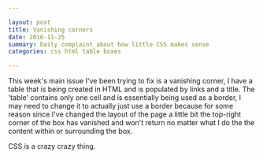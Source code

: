 ```yaml
---

layout: post
title: Vanishing corners
date: 2016-11-25
summary: Daily complaint about how little CSS makes sense
categories: css html table boxes

---
```


This week's main issue I've been trying to fix is a vanishing corner, I have a table that is being created in HTML and is populated by links and a title. The 'table' contains only one cell and is essentially being used as a border, I may need to change it to actually just use a border because for some reason since I've changed the layout of the page a little bit the top-right corner of the box has vanished and won't return no matter what I do the the content within or surrounding the box.

CSS is a crazy crazy thing.
